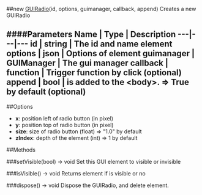 ##new [GUIRadio](#)(id, options, guimanager, callback, append)
Creates a new GUIRadio

####Parameters
Name | Type | Description
---|---|---
**id** | string | The id and name element
**options** | json | Options of element
**guimanager** | GUIManager | The gui manager
**callback** | function | Trigger function by click (optional)
**append** | bool | is added to the &lt;body&gt;. =&gt; True by default (optional)
---

##Options

* **x**: position left of radio button (in pixel)
* **y**: position top of radio button (in pixel)
* **size**: size of radio button (float) =&gt; "1.0" by default
* **zIndex**: depth of the element (int) =&gt; 1 by default

##Methods

###setVisible(bool) → void
Set this GUI element to visible or invisible

###isVisible() → void
Returns element if is visible or no

###dispose() → void
Dispose the GUIRadio, and delete element.
